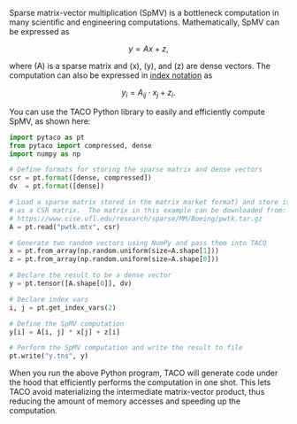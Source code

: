 Sparse matrix-vector multiplication (SpMV) is a bottleneck computation in many
scientific and engineering computations. Mathematically, SpMV can be expressed
as 

$$y = Ax + z,$$

where \(A\) is a sparse matrix and \(x\), \(y\), and \(z\)
are dense vectors. The computation can also be expressed in [index
notation](pycomputations.md#specifying-tensor-algebra-computations) as 

$$y_i = A_{ij} \cdot x_j + z_i.$$

You can use the TACO Python library to easily and efficiently compute SpMV, as
shown here:

```python
import pytaco as pt
from pytaco import compressed, dense
import numpy as np

# Define formats for storing the sparse matrix and dense vectors
csr = pt.format([dense, compressed])
dv  = pt.format([dense])

# Load a sparse matrix stored in the matrix market format) and store it 
# as a CSR matrix.  The matrix in this example can be downloaded from:
# https://www.cise.ufl.edu/research/sparse/MM/Boeing/pwtk.tar.gz
A = pt.read("pwtk.mtx", csr)

# Generate two random vectors using NumPy and pass them into TACO
x = pt.from_array(np.random.uniform(size=A.shape[1]))
z = pt.from_array(np.random.uniform(size=A.shape[0]))

# Declare the result to be a dense vector
y = pt.tensor([A.shape[0]], dv)

# Declare index vars
i, j = pt.get_index_vars(2)

# Define the SpMV computation
y[i] = A[i, j] * x[j] + z[i]

# Perform the SpMV computation and write the result to file
pt.write("y.tns", y)
```

When you run the above Python program, TACO will generate code under the hood
that efficiently performs the computation in one shot.  This lets TACO avoid 
materializing the intermediate matrix-vector product, thus reducing the amount 
of memory accesses and speeding up the computation.
